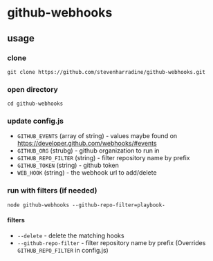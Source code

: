 # github-webhooks

## usage
### clone
```
git clone https://github.com/stevenharradine/github-webhooks.git
```
### open directory
```
cd github-webhooks
```
### update config.js
 * `GITHUB_EVENTS` (array of string) - values maybe found on https://developer.github.com/webhooks/#events
 * `GITHUB_ORG` (strubg) - github organization to run in
 * `GITHUB_REPO_FILTER` (string) - filter repository name by prefix
 * `GITHUB_TOKEN` (string) - github token
 * `WEB_HOOK` (string) - the webhook url to add/delete

### run with filters (if needed)
```
node github-webhooks --github-repo-filter=playbook-
```
#### filters
 * `--delete` - delete the matching hooks
 * `--github-repo-filter` - filter repository name by prefix (Overrides `GITHUB_REPO_FILTER` in config.js)
